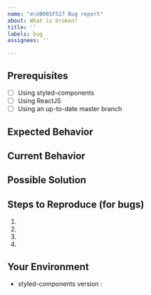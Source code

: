 ```yaml
---
name: "⚙️\U0001F527 Bug report"
about: What is broken?
title: ''
labels: bug
assignees: ''

---
```


<!--- Provide a general summary of the issue in the Title above -->

## Prerequisites

- [ ] Using styled-components
- [ ] Using ReactJS
- [ ] Using an up-to-date master branch

## Expected Behavior

<!--- If you're describing a bug, tell us what should happen -->

## Current Behavior

<!--- If describing a bug, tell us what happens -->

## Possible Solution

<!--- Not obligatory, but suggest a fix/reason for the bug-->
<!--- or ideas how to implement the addition or change -->

## Steps to Reproduce (for bugs)

<!---  Set of steps to  reproduce this bug -->

1.

2.

3.

4.

## Your Environment

- styled-components version :
